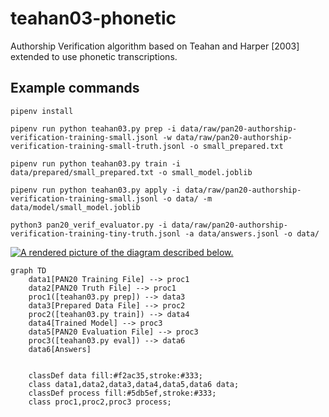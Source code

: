 # teahan03-phonetic
Authorship Verification algorithm based on Teahan and Harper [2003] extended to use phonetic transcriptions.

## Example commands
```
pipenv install

pipenv run python teahan03.py prep -i data/raw/pan20-authorship-verification-training-small.jsonl -w data/raw/pan20-authorship-verification-training-small-truth.jsonl -o small_prepared.txt

pipenv run python teahan03.py train -i data/prepared/small_prepared.txt -o small_model.joblib

pipenv run python teahan03.py apply -i data/raw/pan20-authorship-verification-training-small.jsonl -o data/ -m data/model/small_model.joblib

python3 pan20_verif_evaluator.py -i data/raw/pan20-authorship-verification-training-tiny-truth.jsonl -a data/answers.jsonl -o data/

```

[![A rendered picture of the diagram described below.](https://mermaid.ink/img/eyJjb2RlIjoiZ3JhcGggVERcbiAgICBkYXRhMVtQQU4yMCBUcmFpbmluZyBGaWxlXSAtLT4gcHJvYzFcbiAgICBkYXRhMltQQU4yMCBUcnV0aCBGaWxlXSAtLT4gcHJvYzFcbiAgICBwcm9jMShbdGVhaGFuMDMucHkgcHJlcF0pIC0tPiBkYXRhM1xuICAgIGRhdGEzW1ByZXBhcmVkIERhdGEgRmlsZV0gLS0-IHByb2MyXG4gICAgcHJvYzIoW3RlYWhhbjAzLnB5IHRyYWluXSkgLS0-IGRhdGE0XG4gICAgZGF0YTRbVHJhaW5lZCBNb2RlbF0gLS0-IHByb2MzXG4gICAgZGF0YTVbUEFOMjAgRXZhbHVhdGlvbiBGaWxlXSAtLT4gcHJvYzNcbiAgICBwcm9jMyhbdGVhaGFuMDMucHkgYXBwbHldKSAtLT4gZGF0YTZcbiAgICBkYXRhNltBbnN3ZXJzXVxuXG5cbiAgICBjbGFzc0RlZiBkYXRhIGZpbGw6I2YyYWMzNSxzdHJva2U6IzMzMztcbiAgICBjbGFzcyBkYXRhMSxkYXRhMixkYXRhMyxkYXRhNCxkYXRhNSxkYXRhNiBkYXRhO1xuICAgIGNsYXNzRGVmIHByb2Nlc3MgZmlsbDojNWRiNWVmLHN0cm9rZTojMzMzO1xuICAgIGNsYXNzIHByb2MxLHByb2MyLHByb2MzIHByb2Nlc3M7IiwibWVybWFpZCI6e30sInVwZGF0ZUVkaXRvciI6ZmFsc2V9)](https://mermaid-js.github.io/mermaid-live-editor/#/edit/eyJjb2RlIjoiZ3JhcGggVERcbiAgICBkYXRhMVtQQU4yMCBUcmFpbmluZyBGaWxlXSAtLT4gcHJvYzFcbiAgICBkYXRhMltQQU4yMCBUcnV0aCBGaWxlXSAtLT4gcHJvYzFcbiAgICBwcm9jMShbdGVhaGFuMDMucHkgcHJlcF0pIC0tPiBkYXRhM1xuICAgIGRhdGEzW1ByZXBhcmVkIERhdGEgRmlsZV0gLS0-IHByb2MyXG4gICAgcHJvYzIoW3RlYWhhbjAzLnB5IHRyYWluXSkgLS0-IGRhdGE0XG4gICAgZGF0YTRbVHJhaW5lZCBNb2RlbF0gLS0-IHByb2MzXG4gICAgZGF0YTVbUEFOMjAgRXZhbHVhdGlvbiBGaWxlXSAtLT4gcHJvYzNcbiAgICBwcm9jMyhbdGVhaGFuMDMucHkgYXBwbHldKSAtLT4gZGF0YTZcbiAgICBkYXRhNltBbnN3ZXJzXVxuXG5cbiAgICBjbGFzc0RlZiBkYXRhIGZpbGw6I2YyYWMzNSxzdHJva2U6IzMzMztcbiAgICBjbGFzcyBkYXRhMSxkYXRhMixkYXRhMyxkYXRhNCxkYXRhNSxkYXRhNiBkYXRhO1xuICAgIGNsYXNzRGVmIHByb2Nlc3MgZmlsbDojNWRiNWVmLHN0cm9rZTojMzMzO1xuICAgIGNsYXNzIHByb2MxLHByb2MyLHByb2MzIHByb2Nlc3M7IiwibWVybWFpZCI6e30sInVwZGF0ZUVkaXRvciI6ZmFsc2V9)

```mermaid
graph TD
    data1[PAN20 Training File] --> proc1
    data2[PAN20 Truth File] --> proc1
    proc1([teahan03.py prep]) --> data3
    data3[Prepared Data File] --> proc2
    proc2([teahan03.py train]) --> data4
    data4[Trained Model] --> proc3
    data5[PAN20 Evaluation File] --> proc3
    proc3([teahan03.py eval]) --> data6
    data6[Answers]


    classDef data fill:#f2ac35,stroke:#333;
    class data1,data2,data3,data4,data5,data6 data;
    classDef process fill:#5db5ef,stroke:#333;
    class proc1,proc2,proc3 process;
```